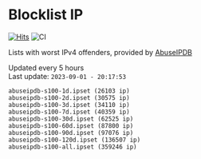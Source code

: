 # Blocklist IP

[![Hits](https://hits.seeyoufarm.com/api/count/incr/badge.svg?url=https%3A%2F%2Fgithub.com%2Fborestad%2Fblocklist-ip%2F&count_bg=%2379C83D&title_bg=%23555555&icon=&icon_color=%23E7E7E7&title=hits&edge_flat=false)](https://hits.seeyoufarm.com)  ![CI](https://img.shields.io/github/workflow/status/borestad/blocklist-ip/CI?style=flat-square)

Lists with worst IPv4 offenders, provided by [AbuseIPDB](https://www.abuseipdb.com/)

<!-- FOOTER-PLACEHOLDER -->
Updated every 5 hours<br>
Last update: `2023-09-01 - 20:17:53`
```
abuseipdb-s100-1d.ipset (26103 ip)
abuseipdb-s100-2d.ipset (30575 ip)
abuseipdb-s100-3d.ipset (34110 ip)
abuseipdb-s100-7d.ipset (40359 ip)
abuseipdb-s100-30d.ipset (62525 ip)
abuseipdb-s100-60d.ipset (87800 ip)
abuseipdb-s100-90d.ipset (97076 ip)
abuseipdb-s100-120d.ipset (136507 ip)
abuseipdb-s100-all.ipset (359246 ip)
```
